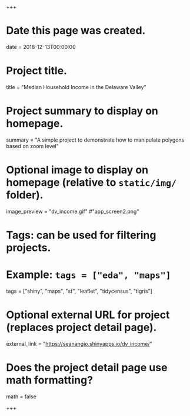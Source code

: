+++
# Date this page was created.
date = 2018-12-13T00:00:00

# Project title.
title = "Median Household Income in the Delaware Valley"

# Project summary to display on homepage.
summary = "A simple project to demonstrate how to manipulate polygons based on zoom level"

# Optional image to display on homepage (relative to `static/img/` folder).
image_preview = "dv_income.gif" 
#"app_screen2.png"

# Tags: can be used for filtering projects.
# Example: `tags = ["eda", "maps"]`
tags = ["shiny", "maps", "sf", "leaflet", "tidycensus", "tigris"]

# Optional external URL for project (replaces project detail page).
external_link = "https://seanangio.shinyapps.io/dv_income/"

# Does the project detail page use math formatting?
math = false

+++

